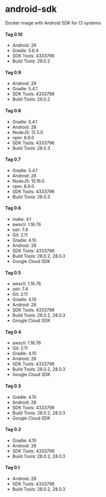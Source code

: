 # android-sdk
Docker image with Android SDK for CI systems

#### Tag 0.10
- Android: 29
- Gradle: 5.6.4
- SDK Tools: 4333796
- Build Tools: 29.0.2

#### Tag 0.9
- Android: 29
- Gradle: 5.4.1
- SDK Tools: 4333796
- Build Tools: 29.0.2

#### Tag 0.8
- Gradle: 5.4.1
- Android: 28
- NodeJS: 12.5.0
- npm: 6.9.0
- SDK Tools: 4333796
- Build Tools: 28.0.3

#### Tag 0.7
- Gradle: 5.4.1
- Android: 28
- NodeJS: 10.16.0
- npm: 6.9.0
- SDK Tools: 4333796
- Build Tools: 28.0.3

#### Tag 0.6
- make: 4.1
- awscli: 1.16.76
- ssh: 7.4
- Git: 2.11
- Gradle: 4.10
- Android: 28
- SDK Tools: 4333796
- Build Tools: 28.0.2, 28.0.3
- Google Cloud SDK

#### Tag 0.5
- awscli: 1.16.76
- ssh: 7.4
- Git: 2.11
- Gradle: 4.10
- Android: 28
- SDK Tools: 4333796
- Build Tools: 28.0.2, 28.0.3
- Google Cloud SDK

#### Tag 0.4
- awscli: 1.16.76
- Git: 2.11
- Gradle: 4.10
- Android: 28
- SDK Tools: 4333796
- Build Tools: 28.0.2, 28.0.3
- Google Cloud SDK

#### Tag 0.3
- Gradle: 4.10
- Android: 28
- SDK Tools: 4333796
- Build Tools: 28.0.2, 28.0.3
- Google Cloud SDK

#### Tag 0.2
- Gradle: 4.10
- Android: 28
- SDK Tools: 4333796
- Build Tools: 28.0.2, 28.0.3

#### Tag 0.1
- Android: 28
- SDK Tools: 4333796
- Build Tools: 28.0.2, 28.0.3
